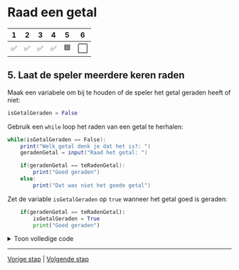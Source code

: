 # Raad een getal

| 1 | 2 | 3 | 4 | 5 | 6 |
| --- | --- | --- | --- | --- | --- |
 ✅| ✅ | ✅ | ✅ | 🟦 | ⬜ |


## 5. Laat de speler meerdere keren raden

Maak een variabele om bij te houden of de speler het getal geraden heeft of niet:

```python
isGetalGeraden = False
```

Gebruik een `while` loop het raden van een getal te herhalen:

```csharp
while(isGetalGeraden == False):
    print("Welk getal denk je dat het is?: ")
    geradenGetal = input("Raad het getal: ")

    if(geradenGetal == teRadenGetal):
        print("Goed geraden")
    else:
        print("Dat was niet het goede getal")
```

Zet de variable `isGetalGeraden` op `true` wanneer het getal goed is geraden:

```python
    if(geradenGetal == teRadenGetal):
        isGetalGeraden = True
        print("Goed geraden")
```

<details>
<summary>Toon volledige code</summary>

```python
import random

print("Welkom bij het spel 'Raad een Getal'!")
print("Ik heb een getal tussen 1 en 10 gekozen. Kun jij het raden?")

teRadenGetal = random.randint(1, 10)
isGetalGeraden = False

while(isGetalGeraden == False):
    print("Welk getal denk je dat het is?: ")
    invoer = input("Raad het getal: ")
    geradenGetal = int(invoer)

    if(geradenGetal == teRadenGetal):
        isGetalGeraden = True
        print("Goed geraden")
    else:
        print("Dat was niet het goede getal")
```
</details>

---

[Vorige stap](stap_4.md) | [Volgende stap](stap_6.md)